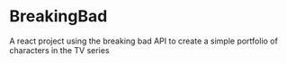 # BreakingBad
A react project using the breaking bad API to create a simple portfolio of characters in the TV series
